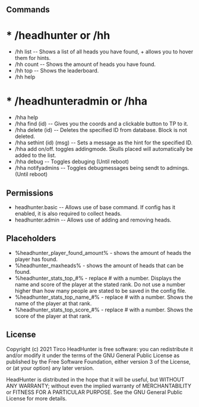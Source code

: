 ## Commands
# * /headhunter or /hh
* /hh list  -- Shows a list of all heads you have found, + allows you to hover them for hints.
* /hh count -- Shows the amount of heads you have found.
* /hh top -- Shows the leaderboard.
* /hh help

# * /headhunteradmin or /hha
* /hha help
* /hha find (id) -- Gives you the coords and a clickable button to TP to it.
* /hha delete (id) -- Deletes the specified ID from database. Block is not deleted.
* /hha sethint (id) (msg) -- Sets a message as the hint for the specified ID.
* /hha add on/off. toggles addingmode. Skulls placed will automatically be added to the list.
* /hha debug -- Toggles debuging (Until reboot)
* /hha notifyadmins -- Toggles debugmessages being sendt to admings. (Until reboot)

## Permissions
- headhunter.basic -- Allows use of base command. If config has it enabled, it is also required to collect heads.
- headhunter.admin -- Allows use of adding and removing heads.

## Placeholders
* %headhunter_player_found_amount% - shows the amount of heads the player has found.
* %headhunter_maxheads% - shows the amount of heads that can be found.
* %headhunter_stats_top_#% - replace # with a number. Displays the name and score of the player at the stated rank. Do not use a number higher than how many people are stated to be saved in the config file.
* %headhunter_stats_top_name_#% - replace # with a number. Shows the name of the player at that rank.
* %headhunter_stats_top_score_#% - replace # with a number. Shows the score of the player at that rank.

## License

Copyright (c) 2021 Tirco
HeadHunter is free software: you can redistribute it and/or modify
it under the terms of the GNU General Public License as published by
the Free Software Foundation, either version 3 of the License, or
(at your option) any later version.

HeadHunter is distributed in the hope that it will be useful,
but WITHOUT ANY WARRANTY; without even the implied warranty of
MERCHANTABILITY or FITNESS FOR A PARTICULAR PURPOSE.  See the
GNU General Public License for more details.

